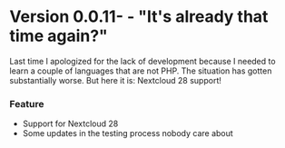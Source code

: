 # Version 0.0.11- - "It's already that time again?"

Last time I apologized for the lack of development because I needed to learn a
couple of languages that are not PHP. The situation has gotten substantially worse.
But here it is: Nextcloud 28 support!

### Feature

* Support for Nextcloud 28
* Some updates in the testing process nobody care about